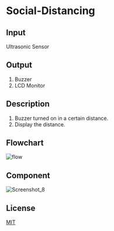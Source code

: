 # Social-Distancing

## Input

Ultrasonic Sensor

## Output

1. Buzzer
2. LCD Monitor

## Description

1. Buzzer turned on in a certain distance.
2. Display the distance.

## Flowchart
![flow](https://user-images.githubusercontent.com/28859942/148959736-41bf8347-d26f-4b35-8156-ceb0bab6190f.png)

## Component
![Screenshot_8](https://user-images.githubusercontent.com/28859942/148959939-11f809e8-2737-4b02-bbee-eca7467c1679.png)

## License
[MIT](https://choosealicense.com/licenses/mit/)
